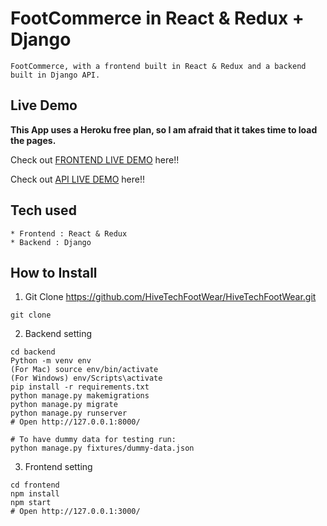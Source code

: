 # FootCommerce in React & Redux + Django

```
FootCommerce, with a frontend built in React & Redux and a backend built in Django API.
```

## Live Demo

**This App uses a Heroku free plan, so I am afraid that it takes time to load the pages.**

Check out [FRONTEND LIVE DEMO](https://hivetechfootwear-frontend.herokuapp.com/) here!!

Check out [API LIVE DEMO](https://hivetechfootwear-backend.herokuapp.com/) here!!

## Tech used

```
* Frontend : React & Redux
* Backend : Django
```

## How to Install

1. Git Clone https://github.com/HiveTechFootWear/HiveTechFootWear.git

```
git clone 
```

2. Backend setting

```
cd backend
Python -m venv env
(For Mac) source env/bin/activate
(For Windows) env/Scripts\activate
pip install -r requirements.txt
python manage.py makemigrations
python manage.py migrate
python manage.py runserver
# Open http://127.0.0.1:8000/

# To have dummy data for testing run:
python manage.py fixtures/dummy-data.json
```

3. Frontend setting

```
cd frontend
npm install
npm start
# Open http://127.0.0.1:3000/
```

